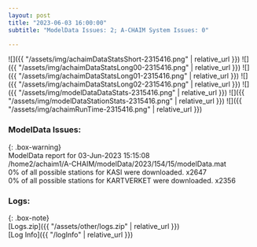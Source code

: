 ```yaml
---
layout: post
title: "2023-06-03 16:00:00"
subtitle: "ModelData Issues: 2; A-CHAIM System Issues: 0"

---
```


![]({{ "/assets/img/achaimDataStatsShort-2315416.png" | relative_url }})
![]({{ "/assets/img/achaimDataStatsLong00-2315416.png" | relative_url }})
![]({{ "/assets/img/achaimDataStatsLong01-2315416.png" | relative_url }})
![]({{ "/assets/img/achaimDataStatsLong02-2315416.png" | relative_url }})
![]({{ "/assets/img/modelDataDataStats-2315416.png" | relative_url }})
![]({{ "/assets/img/modelDataStationStats-2315416.png" | relative_url }})
![]({{ "/assets/img/achaimRunTime-2315416.png" | relative_url }})


### ModelData Issues:  
  
{: .box-warning}  
 ModelData report for 03-Jun-2023 15:15:08   
 /home2/achaim1/A-CHAIM/modelData/2023/154/15/modelData.mat   
 0% of all possible stations for KASI were downloaded. x2647   
 0% of all possible stations for KARTVERKET were downloaded. x2356   
  


### Logs:  
  
{: .box-note}  
[Logs.zip]({{ "/assets/other/logs.zip" | relative_url }})  
[Log Info]({{ "/logInfo" | relative_url }})  
